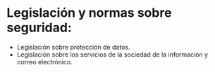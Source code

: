 # Legislación y normas sobre seguridad:
- Legislación sobre protección de datos.
- Legislación sobre los servicios de la sociedad de la información y correo electrónico. 
